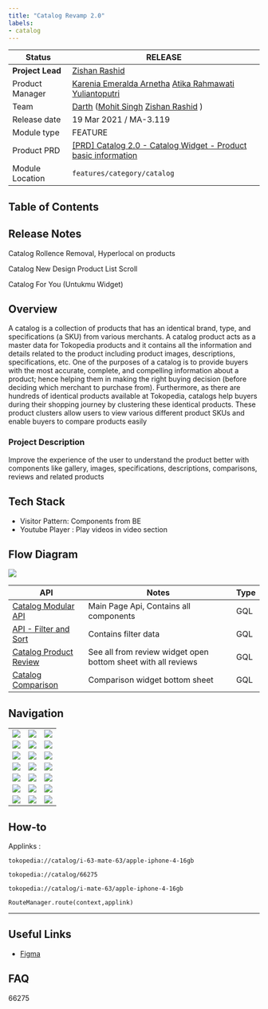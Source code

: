 ```yaml
---
title: "Catalog Revamp 2.0"
labels:
- catalog
---
```



| **Status** | <!--start status:GREEN-->RELEASE<!--end status-->  |
| --- | --- |
| **Project Lead** | [Zishan Rashid](https://tokopedia.atlassian.net/wiki/people/5c53e2323290dd17112962f7?ref=confluence)  |
| Product Manager |  [Karenia Emeralda Arnetha](https://tokopedia.atlassian.net/wiki/people/6170b6eb3e3753006fa4d8e4?ref=confluence) [Atika Rahmawati Yuliantoputri](https://tokopedia.atlassian.net/wiki/people/612c2bb044c8ed00686150e6?ref=confluence) |
| Team | [Darth](https://tokopedia.atlassian.net/people/team/8c90de56-d4f1-45a7-9021-bd87c4ea9ce2) ([Mohit Singh](https://tokopedia.atlassian.net/wiki/people/5ff3fa2244065f013f9f1eb9?ref=confluence) [Zishan Rashid](https://tokopedia.atlassian.net/wiki/people/5c53e2323290dd17112962f7?ref=confluence) ) |
| Release date | 19 Mar 2021 / <!--start status:GREY-->MA-3.119<!--end status-->  |
| Module type | <!--start status:YELLOW-->FEATURE<!--end status--> |
| Product PRD | [[PRD] Catalog 2.0 - Catalog Widget - Product basic information](/wiki/spaces/CT/pages/1173554348)  |
| Module Location | `features/category/catalog` |

## Table of Contents

<!--toc-->

## Release Notes

<!--start expand:19 Aug 22 (MA-3.188)-->
Catalog Rollence Removal, Hyperlocal on products
<!--end expand-->

<!--start expand:30 May 22 (MA-3.176)-->
Catalog New Design Product List Scroll
<!--end expand-->

<!--start expand:14 Mar 22 (MA-3.166)-->
Catalog For You (Untukmu Widget)
<!--end expand-->

## Overview

A catalog is a collection of products that has an identical brand, type, and specifications (a SKU) from various merchants. A catalog product acts as a master data for Tokopedia products and it contains all the information and details related to the product including product images, descriptions, specifications, etc. One of the purposes of a catalog is to provide buyers with the most accurate, complete, and compelling information about a product; hence helping them in making the right buying decision (before deciding which merchant to purchase from). Furthermore, as there are hundreds of identical products available at Tokopedia, catalogs help buyers during their shopping journey by clustering these identical products. These product clusters allow users to view various different product SKUs and enable buyers to compare products easily

### Project Description

Improve the experience of the user to understand the product better with components like gallery, images, specifications, descriptions, comparisons, reviews and related products

## Tech Stack

- Visitor Pattern: Components from BE
- Youtube Player : Play videos in video section

## Flow Diagram

![](http://docs-android.tokopedia.net/images/docs/catalog/CatalogDetail.png)



| **API** | **Notes** | **Type** |
| --- | --- | --- |
| [Catalog Modular API](/wiki/spaces/CT/pages/1225490842/Catalog+Modular+API)  | Main Page Api, Contains all components | GQL |
| [API - Filter and Sort](/wiki/spaces/SE/pages/538805340/API+-+Filter+and+Sort)  | Contains filter data | GQL |
| [Catalog Product Review](/wiki/spaces/CT/pages/1840776329/Catalog+Product+Review)  | See all from review widget open bottom sheet with all reviews | GQL |
| [Catalog Comparison](/wiki/spaces/CT/pages/1883079508/Catalog+Comparison)  | Comparison widget bottom sheet  | GQL |

## Navigation



|  |  |  |
| --- | --- | --- |
| ![](http://docs-android.tokopedia.net/images/docs/catalog/image-20210505-073254.png)<br/> | ![](http://docs-android.tokopedia.net/images/docs/catalog/image-20210505-073308.png)<br/> | ![](http://docs-android.tokopedia.net/images/docs/catalog/image-20210505-073353.png)<br/> |
| ![](http://docs-android.tokopedia.net/images/docs/catalog/image-20210505-073417.png)<br/> | ![](http://docs-android.tokopedia.net/images/docs/catalog/image-20210505-073436.png)<br/> | ![](http://docs-android.tokopedia.net/images/docs/catalog/image-20210505-073515.png)<br/> |
| ![](http://docs-android.tokopedia.net/images/docs/catalog/image-20210505-073617.png)<br/> | ![](http://docs-android.tokopedia.net/images/docs/catalog/image-20210505-073647.png)<br/> | ![](http://docs-android.tokopedia.net/images/docs/catalog/image-20210505-073749.png)<br/> |
| ![](http://docs-android.tokopedia.net/images/docs/catalog/image-20210505-073810.png)<br/> | ![](http://docs-android.tokopedia.net/images/docs/catalog/image-20210505-073828.png)<br/> | ![](http://docs-android.tokopedia.net/images/docs/catalog/image-20210505-073852.png)<br/> |
| ![](http://docs-android.tokopedia.net/images/docs/catalog/image-20210505-073916.png)<br/> | ![](http://docs-android.tokopedia.net/images/docs/catalog/image-20210505-073941.png)<br/> | ![](http://docs-android.tokopedia.net/images/docs/catalog/image-20210505-073957.png)<br/> |
| ![](http://docs-android.tokopedia.net/images/docs/catalog/image-20210505-074029.png)<br/> | ![](http://docs-android.tokopedia.net/images/docs/catalog/image-20210531-045059.png)<br/> | ![](http://docs-android.tokopedia.net/images/docs/catalog/image-20210531-045126.png)<br/> |
| ![](http://docs-android.tokopedia.net/images/docs/catalog/Screenshot_1658996613.png)<br/> | ![](http://docs-android.tokopedia.net/images/docs/catalog/Screenshot_1658996626.png)<br/> | ![](http://docs-android.tokopedia.net/images/docs/catalog/Screenshot_1658996630.png)<br/> |

## How-to

Applinks : 

`tokopedia://catalog/i-63-mate-63/apple-iphone-4-16gb`

`tokopedia://catalog/66275`

`tokopedia://catalog/i-mate-63/apple-iphone-4-16gb`



```
RouteManager.route(context,applink)
```



---

## Useful Links

- [Figma](https://www.figma.com/file/0MSL1uy7FB6ke6tXyB3sdA/%5BUX-M-Category%5D-Catalog-2020?node-id=1686%3A1853)

## FAQ

<!--start expand:Testing catalog ids ?-->
66275
<!--end expand-->

